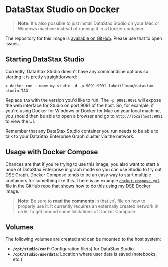 # DataStax Studio on Docker

> **Note:** It's also possible to just install DataStax Studio on your Mac or Windows machine
> instead of running it in a Docker container.

The repository for this image is [available on GitHub][github-repo]. Please use that to open
issues.

## Starting DataStax Studio

Currently, DataStax Studio doesn't have any commandline options so starting it is pretty
straightforward:

```
> docker run --name my-studio -d -p 9091:9091 luketillman/datastax-studio:TAG
```

Replace `TAG` with the version you'd like to run. The `-p 9091:9091` will expose the web
interface for Studio on port 9091 of the host. So, for example, if you're using Docker for
Windows or Docker for Mac on your local machine, you should then be able to open a browser and
go to `http://localhost:9091` to view the UI.

Remember that any DataStax Studio container you run needs to be able to talk to your DataStax
Enterprise Graph cluster via the network.

## Usage with Docker Compose

Chances are that if you're trying to use this image, you also want to start a node of DataStax
Enterprise in graph mode so you can use Studio to try out DSE Graph. Docker Compose tends to be
an easy way to start multiple containers for something like this. There is an example
[`docker-compose.yml`][docker-compose] file in the GitHub repo that shows how to do this using
my [DSE Docker][dse-docker] image.

> **Note:** Be sure to **read the comments** in that `yml` file on how to properly use it. It
> currently requires an externally created network in order to get around some limitations of
> Docker Compose.

## Volumes

The following volumes are created and can be mounted to the host system:

- **`/opt/studio/conf`**: Configuration file(s) for DataStax Studio.
- **`/opt/studio/userdata`**: Location where user data is saved (notebooks, etc.)

[github-repo]: https://github.com/LukeTillman/ds-studio-docker
[docker-compose]: https://github.com/LukeTillman/ds-studio-docker/blob/master/examples/docker-compose.yml
[dse-docker]: https://hub.docker.com/r/luketillman/datastax-enterprise/